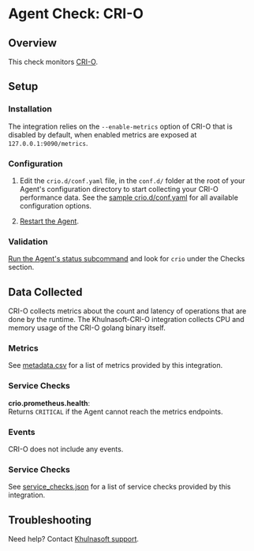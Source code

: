 # Agent Check: CRI-O

## Overview

This check monitors [CRI-O][1].

## Setup

### Installation

The integration relies on the `--enable-metrics` option of CRI-O that is disabled by default, when enabled metrics are exposed at `127.0.0.1:9090/metrics`.

### Configuration

1. Edit the `crio.d/conf.yaml` file, in the `conf.d/` folder at the root of your Agent's configuration directory to start collecting your CRI-O performance data. See the [sample crio.d/conf.yaml][2] for all available configuration options.

2. [Restart the Agent][3].

### Validation

[Run the Agent's status subcommand][4] and look for `crio` under the Checks section.

## Data Collected

CRI-O collects metrics about the count and latency of operations that are done by the runtime.
The Khulnasoft-CRI-O integration collects CPU and memory usage of the CRI-O golang binary itself.

### Metrics

See [metadata.csv][5] for a list of metrics provided by this integration.

### Service Checks

**crio.prometheus.health**:<br>
Returns `CRITICAL` if the Agent cannot reach the metrics endpoints.

### Events

CRI-O does not include any events.

### Service Checks

See [service_checks.json][6] for a list of service checks provided by this integration.

## Troubleshooting

Need help? Contact [Khulnasoft support][7].


[1]: http://cri-o.io
[2]: https://github.com/KhulnaSoft/integrations-core/blob/master/crio/khulnasoft_checks/crio/data/conf.yaml.example
[3]: https://docs.khulnasoft.com/agent/guide/agent-commands/#restart-the-agent
[4]: https://docs.khulnasoft.com/agent/guide/agent-commands/#agent-information
[5]: https://github.com/KhulnaSoft/integrations-core/blob/master/crio/metadata.csv
[6]: https://github.com/KhulnaSoft/integrations-core/blob/master/crio/assets/service_checks.json
[7]: https://docs.khulnasoft.com/help/
